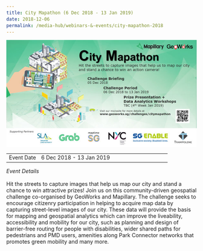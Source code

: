```yaml
---
title: City Mapathon (6 Dec 2018 - 13 Jan 2019)
date: 2018-12-06
permalink: /media-hub/webinars-&-events/city-mapathon-2018
---
```

![City Mapathon 2018](/images/media-hub/events/till-2020/city-mapathon-2018.jpeg)

<table style="width:100%">
  <tr>
    <td style="width:20%">Event Date</td>	
    <td style="width:80%">6 Dec 2018 - 13 Jan 2019</td>	
  </tr>
</table>

*Event Details*<br>		
Hit the streets to capture images that help us map our city and stand a chance to win attractive prizes! Join us on this community-driven geospatial challenge co-organised by GeoWorks and Mapillary. The challenge seeks to encourage citizenry participation in helping to acquire map data by capturing street-level images of our city. These data will provide the basis for mapping and geospatial analytics which can improve the liveability, accessibility and mobility for our city, such as planning and design of barrier-free routing for people with disabilities, wider shared paths for pedestrians and PMD users, amenities along Park Connector networks that promotes green mobility and many more.

